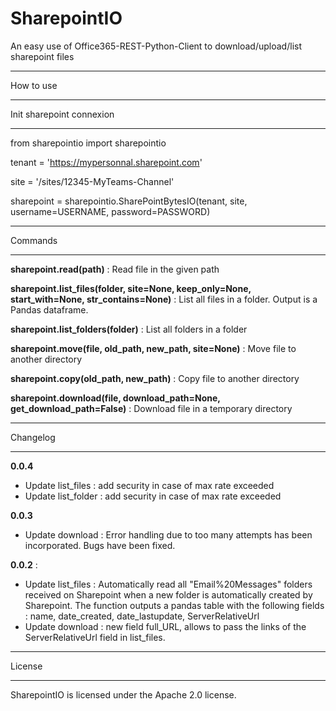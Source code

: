 SharepointIO
=============

An easy use of Office365-REST-Python-Client to download/upload/list sharepoint files

**********
How to use
**********

Init sharepoint connexion
*************************

from sharepointio import sharepointio

tenant = 'https://mypersonnal.sharepoint.com'

site = '/sites/12345-MyTeams-Channel'

sharepoint = sharepointio.SharePointBytesIO(tenant, site, username=USERNAME, password=PASSWORD)

********
Commands
********

**sharepoint.read(path)** : 
Read file in the given path

**sharepoint.list_files(folder, site=None, keep_only=None, start_with=None, str_contains=None)** :
List all files in a folder. Output is a Pandas dataframe.

**sharepoint.list_folders(folder)** :
List all folders in a folder

**sharepoint.move(file, old_path, new_path, site=None)** :
Move file to another directory

**sharepoint.copy(old_path, new_path)** :
Copy file to another directory

**sharepoint.download(file, download_path=None, get_download_path=False)** :
Download file in a temporary directory

**********
Changelog
**********
**0.0.4**
- Update list_files : add security in case of max rate exceeded
- Update list_folder : add security in case of max rate exceeded

**0.0.3**
- Update download : Error handling due to too many attempts has been incorporated. Bugs have been fixed.

**0.0.2** :

- Update list_files : Automatically read all "Email%20Messages" folders received on Sharepoint when a new folder is automatically created by Sharepoint. The function outputs a pandas table with the following fields : name, date_created, date_lastupdate, ServerRelativeUrl
- Update download : new field full_URL, allows to pass the links of the ServerRelativeUrl field in list_files. 

*******
License
*******

SharepointIO is licensed under the Apache 2.0 license.